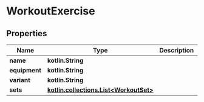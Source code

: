 
# WorkoutExercise

## Properties
Name | Type | Description | Notes
------------ | ------------- | ------------- | -------------
**name** | **kotlin.String** |  |  [optional]
**equipment** | **kotlin.String** |  |  [optional]
**variant** | **kotlin.String** |  |  [optional]
**sets** | [**kotlin.collections.List&lt;WorkoutSet&gt;**](WorkoutSet.md) |  |  [optional]



